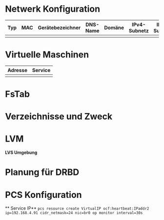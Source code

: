 # Netwerk Konfiguration
| Typ | MAC | Gerätebezeichner | DNS-Name | Domäne | IPv4-Subnetz | IPv6-Subnetz | IPv4-Adresse | IPv6-Adresse | 
| :---: | :---: | :---: | :---: | :---: | :---: | :---: | :---: | :---: |
|  |  |  |  |  |  |  |  |  |

# Virtuelle Maschinen

| Adresse | Service |
| :--------: | :--------: |
|||

# FsTab

# Verzeichnisse und Zweck

# LVM 

**LVS Umgebung**

# Planung für DRBD


# PCS Konfiguration

** Service IP** 
`pcs resource create VirtualIP ocf:heartbeat:IPaddr2 ip=192.168.4.91 cidr_netmask=24 nic=br0 op monitor interval=30s`
